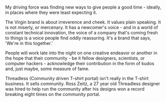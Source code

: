 
My driving force was finding new ways to give people a good time - ideally, in places where they were least expecting it.

The Virgin brand is about irreverence and cheek. It values plain speaking. It is not miserly, or mercenary. It has a newcomer's voice - and in a world of constant technical innovation, the voice of a company that's coming fresh to things is a voice people find oddly reassuring. It's a brand that says, 'We're in this together.'

People will work late into the night on one creative endeavor or another in the hope that their community - be it fellow designers, scientists, or computer hackers - acknowledge their contribution in the form of kudos and, just maybe, some measure of fame.

Threadless (Community driven T-shirt portal) isn't really in the T-shirt business. It sells community.
Ross Zeitz, a 27 year old Threadless designer was hired to help run the community after his designs won a record breaking eight times on the community portal.
